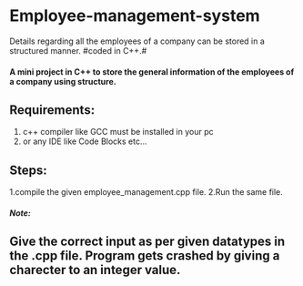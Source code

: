 # Employee-management-system
Details regarding all the employees of a company can be stored in a structured manner.  #coded in C++.#
#### A mini project in C++ to store the general information of the employees of a company using structure.  

## Requirements:  
1. c++ compiler like GCC must be installed in your pc
2. or any IDE like Code Blocks etc...  

## Steps:  
1.compile the given employee_management.cpp file.
2.Run the same file.

##### Note:  
## Give the correct input as per given datatypes in the .cpp file. Program gets crashed by giving a charecter to an integer value. 
